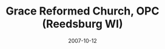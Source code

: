 ---
date: &id001 2007-10-12
end_date: null
location:
  address: 148 N. Park Street
  city: Reedsburg
  state: WI
minister:
- end: 2007-12-31
  name: Christian McShaffrey
  start: 2004-04-16
  type: Organizing Pastor
- end: null
  name: Christian McShaffrey
  start: 2007-01-01
  type: pastor
ministers:
- Christian McShaffrey
- Christian McShaffrey
name: Grace Reformed Church, OPC
names:
- end: 2007-10-12
  name: Grace Reformed Chapel
  start: 2004-04-16
- end: null
  name: Grace Reformed Church, OPC
  start: 2007-10-12
origination_date: *id001
raw_data: "WI   Reedsburg\n\nGrace Reformed Chapel  (April 16, 2004\u2013October\
  \ 12, 2007)\nGrace Reformed Church, OPC  (October 12, 2007\u2014 )\n148 N. Park\
  \ Street\nOrg. Pastor: Christian McShaffrey, 2004\u20147\nPastor: Christian McShaffrey,\
  \ 2007"
received_from: null
states:
- WI
status:
  active: true
  end_date: null
  reason: null
  received_from: null
  withdrawal_to: null
title: Grace Reformed Church, OPC (Reedsburg WI)

---